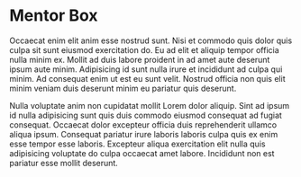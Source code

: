 # Mentor Box

Occaecat enim elit anim esse nostrud sunt. Nisi et commodo quis dolor quis culpa sit sunt eiusmod exercitation do. Eu ad elit et aliquip tempor officia nulla minim ex. Mollit ad duis labore proident in ad amet aute deserunt ipsum aute minim. Adipisicing id sunt nulla irure et incididunt ad culpa qui minim. Ad consequat enim ut est eu sunt velit. Nostrud officia non quis elit minim veniam duis deserunt minim eu pariatur quis deserunt.

Nulla voluptate anim non cupidatat mollit Lorem dolor aliquip. Sint ad ipsum id nulla adipisicing sunt quis duis commodo eiusmod consequat ad fugiat consequat. Occaecat dolor excepteur officia duis reprehenderit ullamco aliqua ipsum. Consequat pariatur irure laboris laboris culpa quis ex enim esse tempor esse laboris. Excepteur aliqua exercitation elit nulla quis adipisicing voluptate do culpa occaecat amet labore. Incididunt non est pariatur esse mollit deserunt.